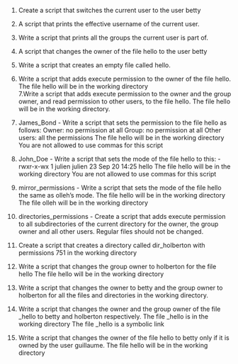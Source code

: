 1. Create a script that switches the current user to the user betty

2. A script that prints the effective username of the current user.

3. Write a script that prints all the groups the current user is part of.  
4. A script that changes the owner of the file hello to the user betty 
5. Write a script that creates an empty file called hello. 
6. Write a script that adds execute permission to the owner of the file hello. The file hello will be in the working directory  
7.Write a script that adds execute permission to the owner and the group owner, and read permission to other users, to the file hello. The file hello will be in the working directory. 
8. James_Bond - Write a script that sets the permission to the file hello as follows: Owner: no permission at all Group: no permission at all Other users: all the permissions The file hello will be in the working directory You are not allowed to use commas for this script
9. John_Doe - Write a script that sets the mode of the file hello to this: -rwxr-x-wx 1 julien julien 23 Sep 20 14:25 hello The file hello will be in the working directory You are not allowed to use commas for this script 
10. mirror_permissions - Write a script that sets the mode of the file hello the same as olleh’s mode. The file hello will be in the working directory The file olleh will be in the working directory
11. directories_permissions - Create a script that adds execute permission to all subdirectories of the current directory for the owner, the group owner and all other users. Regular files should not be changed. 
12. Create a script that creates a directory called dir_holberton with permissions 751 in the working directory
13. Write a script that changes the group owner to holberton for the file hello The file hello will be in the working directory
14. Write a script that changes the owner to betty and the group owner to holberton for all the files and directories in the working directory.
15. Write a script that changes the owner and the group owner of the file _hello to betty and holberton respectively. The file _hello is in the working directory The file _hello is a symbolic link 
16. Write a script that changes the owner of the file hello to betty only if it is owned by the user guillaume. The file hello will be in the working directory

